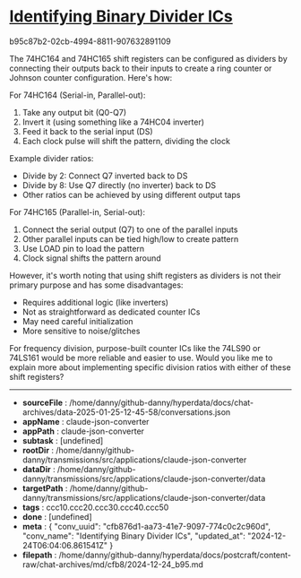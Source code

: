 # [Identifying Binary Divider ICs](https://claude.ai/chat/cfb876d1-aa73-41e7-9097-774c0c2c960d)

b95c87b2-02cb-4994-8811-907632891109

 The 74HC164 and 74HC165 shift registers can be configured as dividers by connecting their outputs back to their inputs to create a ring counter or Johnson counter configuration. Here's how:

For 74HC164 (Serial-in, Parallel-out):
1. Take any output bit (Q0-Q7)
2. Invert it (using something like a 74HC04 inverter)
3. Feed it back to the serial input (DS)
4. Each clock pulse will shift the pattern, dividing the clock

Example divider ratios:
- Divide by 2: Connect Q7 inverted back to DS
- Divide by 8: Use Q7 directly (no inverter) back to DS
- Other ratios can be achieved by using different output taps

For 74HC165 (Parallel-in, Serial-out):
1. Connect the serial output (Q7) to one of the parallel inputs
2. Other parallel inputs can be tied high/low to create pattern
3. Use LOAD pin to load the pattern
4. Clock signal shifts the pattern around

However, it's worth noting that using shift registers as dividers is not their primary purpose and has some disadvantages:
- Requires additional logic (like inverters)
- Not as straightforward as dedicated counter ICs
- May need careful initialization
- More sensitive to noise/glitches

For frequency division, purpose-built counter ICs like the 74LS90 or 74LS161 would be more reliable and easier to use. Would you like me to explain more about implementing specific division ratios with either of these shift registers?

---

* **sourceFile** : /home/danny/github-danny/hyperdata/docs/chat-archives/data-2025-01-25-12-45-58/conversations.json
* **appName** : claude-json-converter
* **appPath** : claude-json-converter
* **subtask** : [undefined]
* **rootDir** : /home/danny/github-danny/transmissions/src/applications/claude-json-converter
* **dataDir** : /home/danny/github-danny/transmissions/src/applications/claude-json-converter/data
* **targetPath** : /home/danny/github-danny/transmissions/src/applications/claude-json-converter/data
* **tags** : ccc10.ccc20.ccc30.ccc40.ccc50
* **done** : [undefined]
* **meta** : {
  "conv_uuid": "cfb876d1-aa73-41e7-9097-774c0c2c960d",
  "conv_name": "Identifying Binary Divider ICs",
  "updated_at": "2024-12-24T06:04:06.861541Z"
}
* **filepath** : /home/danny/github-danny/hyperdata/docs/postcraft/content-raw/chat-archives/md/cfb8/2024-12-24_b95.md